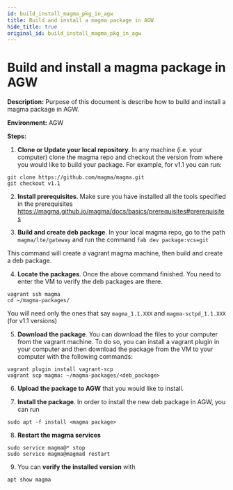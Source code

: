 ```yaml
---
id: build_install_magma_pkg_in_agw
title: Build and install a magma package in AGW
hide_title: true
original_id: build_install_magma_pkg_in_agw
---
```

# Build and install a magma package in AGW

**Description:** Purpose of this document is describe how to build and install a magma package in AGW.

**Environment:** AGW

**Steps:**

1. **Clone or Update  your local repository**. In any machine (i.e. your computer) clone the magma repo  and checkout the version from where you would like to build your package. For example, for v1.1 you can run:

```
git clone https://github.com/magma/magma.git
git checkout v1.1
```

2. **Install prerequisites**. Make sure you have installed all the tools specified in the prerequisites https://magma.github.io/magma/docs/basics/prerequisites#prerequisites

3. **Build and create deb package**. In your local magma repo, go to the path `magma/lte/gateway` and run the command `fab dev package:vcs=git`

This command will create a vagrant magma machine, then build and create a deb package.

4. **Locate the packages**. Once the above command finished. You need to enter the VM to verify the deb packages are there.

```
vagrant ssh magma
cd ~/magma-packages/
```
You will need only the ones that say `magma_1.1.XXX` and `magma-sctpd_1.1.XXX` (for v1.1 versions)

5. **Download the package**. You can download the files to your computer from the vagrant machine. To do so, you can install a vagrant plugin in your computer and then download the package from the VM to your computer with the following commands:

```
vagrant plugin install vagrant-scp
vagrant scp magma: ~/magma-packages/<deb_package>
```

6. **Upload the package to AGW** that you would like to install.

7. **Install the package**. In order to install the new deb package in AGW, you can run

`sudo apt -f install <magma package>`

8. **Restart the magma services**
```
sudo service magma@* stop
sudo service magma@magmad restart
```
9. You can **verify the installed version** with

`apt show magma`
